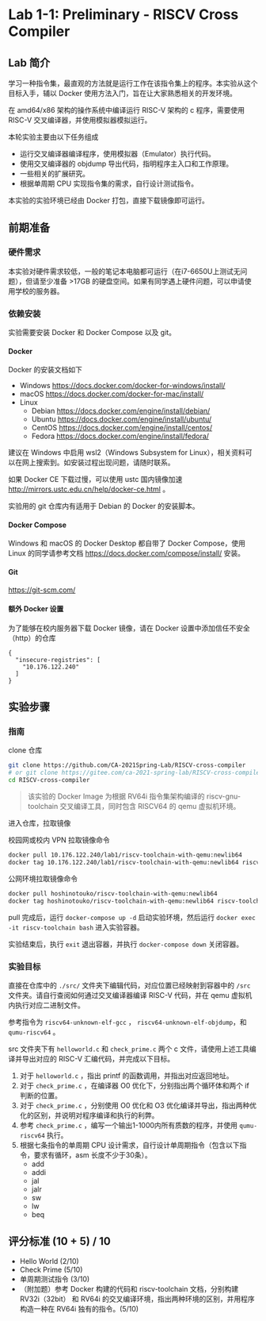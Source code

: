 # Lab 1-1: Preliminary - RISCV Cross Compiler

## Lab 简介

学习一种指令集，最直观的方法就是运行工作在该指令集上的程序。本实验从这个目标入手，辅以 Docker 使用方法入门，旨在让大家熟悉相关的开发环境。

在 amd64/x86 架构的操作系统中编译运行 RISC-V 架构的 c 程序，需要使用 RISC-V 交叉编译器，并使用模拟器模拟运行。

本轮实验主要由以下任务组成

- 运行交叉编译器编译程序，使用模拟器（Emulator）执行代码。
- 使用交叉编译器的 objdump 导出代码，指明程序主入口和工作原理。
- 一些相关的扩展研究。
- 根据单周期 CPU 实现指令集的需求，自行设计测试指令。

本实验的实验环境已经由 Docker 打包，直接下载镜像即可运行。

## 前期准备

### 硬件需求

本实验对硬件需求较低，一般的笔记本电脑都可运行（在i7-6650U上测试无问题），但请至少准备 >17GB 的硬盘空间。如果有同学遇上硬件问题，可以申请使用学校的服务器。

### 依赖安装

实验需要安装 Docker 和 Docker Compose 以及 git。

#### Docker

Docker 的安装文档如下

- Windows https://docs.docker.com/docker-for-windows/install/
- macOS https://docs.docker.com/docker-for-mac/install/
- Linux
  - Debian https://docs.docker.com/engine/install/debian/
  - Ubuntu https://docs.docker.com/engine/install/ubuntu/
  - CentOS https://docs.docker.com/engine/install/centos/
  - Fedora https://docs.docker.com/engine/install/fedora/

建议在 Windows 中启用 wsl2（Windows Subsystem for Linux），相关资料可以在网上搜索到。如安装过程出现问题，请随时联系。

如果 Docker CE 下载过慢，可以使用 ustc 国内镜像加速 http://mirrors.ustc.edu.cn/help/docker-ce.html 。

实验用的 git 仓库内有适用于 Debian 的 Docker 的安装脚本。

#### Docker Compose

Windows 和 macOS 的 Docker Desktop 都自带了 Docker Compose，使用 Linux 的同学请参考文档 https://docs.docker.com/compose/install/ 安装。

#### Git

https://git-scm.com/

#### 额外 Docker 设置

为了能够在校内服务器下载 Docker 镜像，请在 Docker 设置中添加信任不安全（http）的仓库

```
{
  "insecure-registries": [
    "10.176.122.240"
  ]
}
```

## 实验步骤

### 指南

clone 仓库

```bash
git clone https://github.com/CA-2021Spring-Lab/RISCV-cross-compiler
# or git clone https://gitee.com/ca-2021-spring-lab/RISCV-cross-compiler
cd RISCV-cross-compiler
```

> 该实验的 Docker Image 为根据 RV64i 指令集架构编译的 riscv-gnu-toolchain 交叉编译工具，同时包含 RISCV64 的 qemu 虚拟机环境。

进入仓库，拉取镜像

校园网或校内 VPN 拉取镜像命令

```bash
docker pull 10.176.122.240/lab1/riscv-toolchain-with-qemu:newlib64
docker tag 10.176.122.240/lab1/riscv-toolchain-with-qemu:newlib64 riscv-toolchain
```

公网环境拉取镜像命令

```bash
docker pull hoshinotouko/riscv-toolchain-with-qemu:newlib64
docker tag hoshinotouko/riscv-toolchain-with-qemu:newlib64 riscv-toolchain
```

pull 完成后，运行 `docker-compose up -d` 启动实验环境，然后运行 `docker exec -it riscv-toolchain bash` 进入实验容器。

实验结束后，执行 `exit` 退出容器，并执行 `docker-compose down` 关闭容器。

### 实验目标

直接在仓库中的 `./src/` 文件夹下编辑代码，对应位置已经映射到容器中的 `/src` 文件夹。请自行查阅如何通过交叉编译器编译 RISC-V 代码，并在 qemu 虚拟机内执行对应二进制文件。

参考指令为 `riscv64-unknown-elf-gcc` ， `riscv64-unknown-elf-objdump`，和 `qumu-riscv64` 。

src 文件夹下有 `helloworld.c` 和 `check_prime.c` 两个 c 文件，请使用上述工具编译并导出对应的 RISC-V 汇编代码，并完成以下目标。

1. 对于 `helloworld.c` ，指出 printf 的函数调用，并指出对应返回地址。
2. 对于 `check_prime.c` ，在编译器 O0 优化下，分别指出两个循环体和两个 if 判断的位置。
3. 对于 `check_prime.c` ，分别使用 O0 优化和 O3 优化编译并导出，指出两种优化的区别，并说明对程序编译和执行的利弊。
4. 参考 `check_prime.c` ，编写一个输出1-1000内所有质数的程序，并使用 `qumu-riscv64` 执行。
5. 根据七条指令的单周期 CPU 设计需求，自行设计单周期指令（包含以下指令，要求有循环，asm 长度不少于30条）。
   - add
   - addi
   - jal
   - jalr
   - sw
   - lw
   - beq

## 评分标准 (10 + 5) / 10

- Hello World (2/10)
- Check Prime (5/10)
- 单周期测试指令 (3/10)
- （附加题）参考 Docker 构建的代码和 riscv-toolchain 文档，分别构建 RV32i（32bit） 和 RV64i 的交叉编译环境，指出两种环境的区别，并用程序构造一种在 RV64i 独有的指令。(5/10)